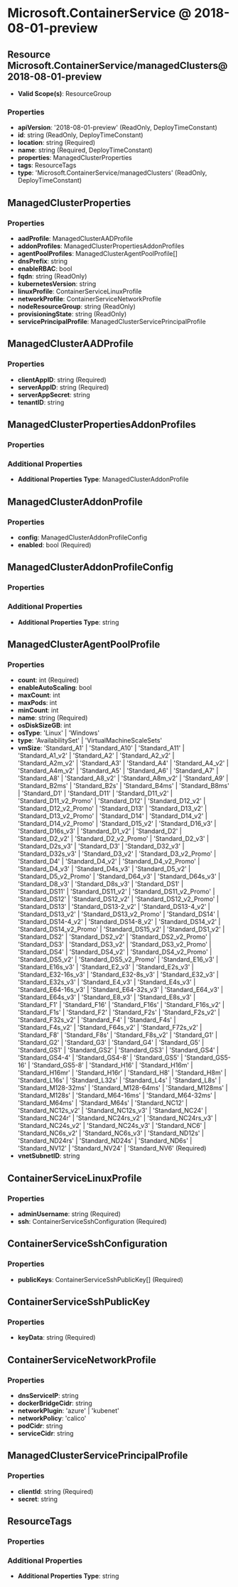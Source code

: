 # Microsoft.ContainerService @ 2018-08-01-preview

## Resource Microsoft.ContainerService/managedClusters@2018-08-01-preview
* **Valid Scope(s)**: ResourceGroup
### Properties
* **apiVersion**: '2018-08-01-preview' (ReadOnly, DeployTimeConstant)
* **id**: string (ReadOnly, DeployTimeConstant)
* **location**: string (Required)
* **name**: string (Required, DeployTimeConstant)
* **properties**: ManagedClusterProperties
* **tags**: ResourceTags
* **type**: 'Microsoft.ContainerService/managedClusters' (ReadOnly, DeployTimeConstant)

## ManagedClusterProperties
### Properties
* **aadProfile**: ManagedClusterAADProfile
* **addonProfiles**: ManagedClusterPropertiesAddonProfiles
* **agentPoolProfiles**: ManagedClusterAgentPoolProfile[]
* **dnsPrefix**: string
* **enableRBAC**: bool
* **fqdn**: string (ReadOnly)
* **kubernetesVersion**: string
* **linuxProfile**: ContainerServiceLinuxProfile
* **networkProfile**: ContainerServiceNetworkProfile
* **nodeResourceGroup**: string (ReadOnly)
* **provisioningState**: string (ReadOnly)
* **servicePrincipalProfile**: ManagedClusterServicePrincipalProfile

## ManagedClusterAADProfile
### Properties
* **clientAppID**: string (Required)
* **serverAppID**: string (Required)
* **serverAppSecret**: string
* **tenantID**: string

## ManagedClusterPropertiesAddonProfiles
### Properties
### Additional Properties
* **Additional Properties Type**: ManagedClusterAddonProfile

## ManagedClusterAddonProfile
### Properties
* **config**: ManagedClusterAddonProfileConfig
* **enabled**: bool (Required)

## ManagedClusterAddonProfileConfig
### Properties
### Additional Properties
* **Additional Properties Type**: string

## ManagedClusterAgentPoolProfile
### Properties
* **count**: int (Required)
* **enableAutoScaling**: bool
* **maxCount**: int
* **maxPods**: int
* **minCount**: int
* **name**: string (Required)
* **osDiskSizeGB**: int
* **osType**: 'Linux' | 'Windows'
* **type**: 'AvailabilitySet' | 'VirtualMachineScaleSets'
* **vmSize**: 'Standard_A1' | 'Standard_A10' | 'Standard_A11' | 'Standard_A1_v2' | 'Standard_A2' | 'Standard_A2_v2' | 'Standard_A2m_v2' | 'Standard_A3' | 'Standard_A4' | 'Standard_A4_v2' | 'Standard_A4m_v2' | 'Standard_A5' | 'Standard_A6' | 'Standard_A7' | 'Standard_A8' | 'Standard_A8_v2' | 'Standard_A8m_v2' | 'Standard_A9' | 'Standard_B2ms' | 'Standard_B2s' | 'Standard_B4ms' | 'Standard_B8ms' | 'Standard_D1' | 'Standard_D11' | 'Standard_D11_v2' | 'Standard_D11_v2_Promo' | 'Standard_D12' | 'Standard_D12_v2' | 'Standard_D12_v2_Promo' | 'Standard_D13' | 'Standard_D13_v2' | 'Standard_D13_v2_Promo' | 'Standard_D14' | 'Standard_D14_v2' | 'Standard_D14_v2_Promo' | 'Standard_D15_v2' | 'Standard_D16_v3' | 'Standard_D16s_v3' | 'Standard_D1_v2' | 'Standard_D2' | 'Standard_D2_v2' | 'Standard_D2_v2_Promo' | 'Standard_D2_v3' | 'Standard_D2s_v3' | 'Standard_D3' | 'Standard_D32_v3' | 'Standard_D32s_v3' | 'Standard_D3_v2' | 'Standard_D3_v2_Promo' | 'Standard_D4' | 'Standard_D4_v2' | 'Standard_D4_v2_Promo' | 'Standard_D4_v3' | 'Standard_D4s_v3' | 'Standard_D5_v2' | 'Standard_D5_v2_Promo' | 'Standard_D64_v3' | 'Standard_D64s_v3' | 'Standard_D8_v3' | 'Standard_D8s_v3' | 'Standard_DS1' | 'Standard_DS11' | 'Standard_DS11_v2' | 'Standard_DS11_v2_Promo' | 'Standard_DS12' | 'Standard_DS12_v2' | 'Standard_DS12_v2_Promo' | 'Standard_DS13' | 'Standard_DS13-2_v2' | 'Standard_DS13-4_v2' | 'Standard_DS13_v2' | 'Standard_DS13_v2_Promo' | 'Standard_DS14' | 'Standard_DS14-4_v2' | 'Standard_DS14-8_v2' | 'Standard_DS14_v2' | 'Standard_DS14_v2_Promo' | 'Standard_DS15_v2' | 'Standard_DS1_v2' | 'Standard_DS2' | 'Standard_DS2_v2' | 'Standard_DS2_v2_Promo' | 'Standard_DS3' | 'Standard_DS3_v2' | 'Standard_DS3_v2_Promo' | 'Standard_DS4' | 'Standard_DS4_v2' | 'Standard_DS4_v2_Promo' | 'Standard_DS5_v2' | 'Standard_DS5_v2_Promo' | 'Standard_E16_v3' | 'Standard_E16s_v3' | 'Standard_E2_v3' | 'Standard_E2s_v3' | 'Standard_E32-16s_v3' | 'Standard_E32-8s_v3' | 'Standard_E32_v3' | 'Standard_E32s_v3' | 'Standard_E4_v3' | 'Standard_E4s_v3' | 'Standard_E64-16s_v3' | 'Standard_E64-32s_v3' | 'Standard_E64_v3' | 'Standard_E64s_v3' | 'Standard_E8_v3' | 'Standard_E8s_v3' | 'Standard_F1' | 'Standard_F16' | 'Standard_F16s' | 'Standard_F16s_v2' | 'Standard_F1s' | 'Standard_F2' | 'Standard_F2s' | 'Standard_F2s_v2' | 'Standard_F32s_v2' | 'Standard_F4' | 'Standard_F4s' | 'Standard_F4s_v2' | 'Standard_F64s_v2' | 'Standard_F72s_v2' | 'Standard_F8' | 'Standard_F8s' | 'Standard_F8s_v2' | 'Standard_G1' | 'Standard_G2' | 'Standard_G3' | 'Standard_G4' | 'Standard_G5' | 'Standard_GS1' | 'Standard_GS2' | 'Standard_GS3' | 'Standard_GS4' | 'Standard_GS4-4' | 'Standard_GS4-8' | 'Standard_GS5' | 'Standard_GS5-16' | 'Standard_GS5-8' | 'Standard_H16' | 'Standard_H16m' | 'Standard_H16mr' | 'Standard_H16r' | 'Standard_H8' | 'Standard_H8m' | 'Standard_L16s' | 'Standard_L32s' | 'Standard_L4s' | 'Standard_L8s' | 'Standard_M128-32ms' | 'Standard_M128-64ms' | 'Standard_M128ms' | 'Standard_M128s' | 'Standard_M64-16ms' | 'Standard_M64-32ms' | 'Standard_M64ms' | 'Standard_M64s' | 'Standard_NC12' | 'Standard_NC12s_v2' | 'Standard_NC12s_v3' | 'Standard_NC24' | 'Standard_NC24r' | 'Standard_NC24rs_v2' | 'Standard_NC24rs_v3' | 'Standard_NC24s_v2' | 'Standard_NC24s_v3' | 'Standard_NC6' | 'Standard_NC6s_v2' | 'Standard_NC6s_v3' | 'Standard_ND12s' | 'Standard_ND24rs' | 'Standard_ND24s' | 'Standard_ND6s' | 'Standard_NV12' | 'Standard_NV24' | 'Standard_NV6' (Required)
* **vnetSubnetID**: string

## ContainerServiceLinuxProfile
### Properties
* **adminUsername**: string (Required)
* **ssh**: ContainerServiceSshConfiguration (Required)

## ContainerServiceSshConfiguration
### Properties
* **publicKeys**: ContainerServiceSshPublicKey[] (Required)

## ContainerServiceSshPublicKey
### Properties
* **keyData**: string (Required)

## ContainerServiceNetworkProfile
### Properties
* **dnsServiceIP**: string
* **dockerBridgeCidr**: string
* **networkPlugin**: 'azure' | 'kubenet'
* **networkPolicy**: 'calico'
* **podCidr**: string
* **serviceCidr**: string

## ManagedClusterServicePrincipalProfile
### Properties
* **clientId**: string (Required)
* **secret**: string

## ResourceTags
### Properties
### Additional Properties
* **Additional Properties Type**: string

